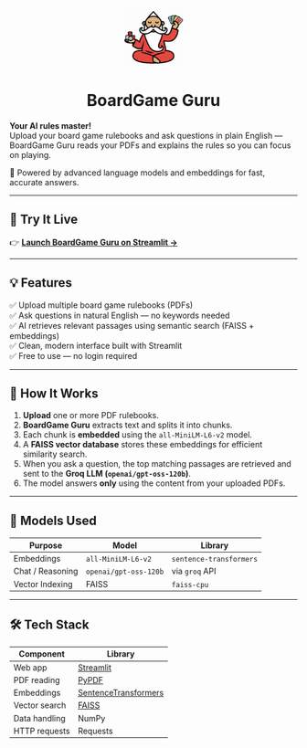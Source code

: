 <p align="center">
  <img src="assets/images/guru_logo.png" alt="BoardGame Guru Logo" width="110"/>
</p>

<h1 align="center">BoardGame Guru</h1>


**Your AI rules master!**  
Upload your board game rulebooks and ask questions in plain English — BoardGame Guru reads your PDFs and explains the rules so you can focus on playing.  

🧠 Powered by advanced language models and embeddings for fast, accurate answers.

---

## 🚀 Try It Live

👉 **[Launch BoardGame Guru on Streamlit →](https://boardgame-guru.streamlit.app/)**

---

## 💡 Features

✅ Upload multiple board game rulebooks (PDFs)  
✅ Ask questions in natural English — no keywords needed  
✅ AI retrieves relevant passages using semantic search (FAISS + embeddings)  
✅ Clean, modern interface built with Streamlit  
✅ Free to use — no login required  

---

## 🧩 How It Works

1. **Upload** one or more PDF rulebooks.  
2. **BoardGame Guru** extracts text and splits it into chunks.  
3. Each chunk is **embedded** using the `all-MiniLM-L6-v2` model.  
4. A **FAISS vector database** stores these embeddings for efficient similarity search.  
5. When you ask a question, the top matching passages are retrieved and sent to the **Groq LLM (`openai/gpt-oss-120b`)**.  
6. The model answers **only** using the content from your uploaded PDFs.

---

## 🧠 Models Used

| Purpose | Model | Library |
|----------|--------|----------|
| Embeddings | `all-MiniLM-L6-v2` | `sentence-transformers` |
| Chat / Reasoning | `openai/gpt-oss-120b` | via `groq` API |
| Vector Indexing | FAISS | `faiss-cpu` |

---

## 🛠️ Tech Stack

| Component | Library |
|------------|----------|
| Web app | [Streamlit](https://streamlit.io/) |
| PDF reading | [PyPDF](https://pypi.org/project/pypdf/) |
| Embeddings | [SentenceTransformers](https://www.sbert.net/) |
| Vector search | [FAISS](https://github.com/facebookresearch/faiss) |
| Data handling | NumPy |
| HTTP requests | Requests |


